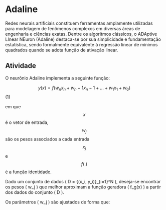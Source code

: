 # Adaline

Redes neurais artificiais constituem ferramentas amplamente utilizadas para modelagem de fenômenos complexos em diversas áreas de engenharia e ciências exatas. Dentre os algoritmos clássicos, o ADAptive LInear NEuron (Adaline) destaca-se por sua simplicidade e fundamentação estatística, sendo formalmente equivalente à regressão linear de mínimos quadrados quando se adota função de ativação linear.

## Atividade

O neurônio Adaline implementa a seguinte função:

$$y(x) = f(w_n x_n + w_n-1 x_n-1 + ... + w_1 x_1 + w_0)$$ (1)

em que $$x$$ é o vetor de entrada, $$w_j$$ são os pesos associados a cada entrada $$x_j$$ e $$f(.)$$ é a função identidade.

Dado um conjunto de dados \( D = \{(x_i, y_i)\}_{i=1}^N \), deseja-se encontrar os pesos \( w_j \) que melhor aproximam a função geradora \( f_g(x) \) a partir dos dados do conjunto \( D \).

Os parâmetros \( w_j \) são ajustados de forma que:
